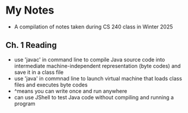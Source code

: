# My Notes  
- A compilation of notes taken during CS 240 class in Winter 2025  

## Ch. 1 Reading  

- use 'javac' in command line to compile Java source code into intermediate machine-independent representation (byte codes) and save it in a class file
- use 'java' in commnad line to launch virtual machine that loads class files and executes byte codes
- ^means you can write once and run anywhere
- can use JShell to test Java code without compiling and running a program
